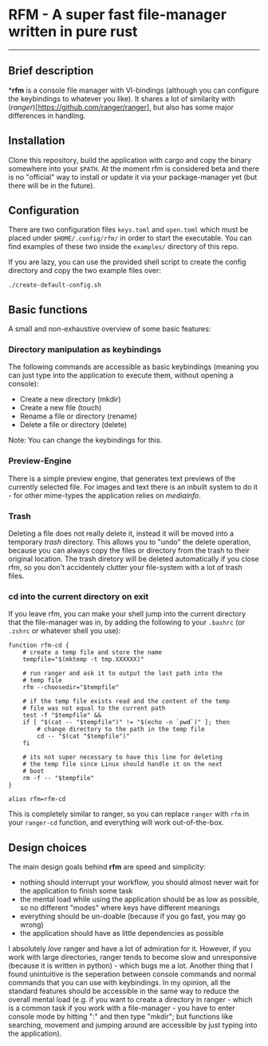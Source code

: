 # RFM - A super fast file-manager written in pure rust

---

## Brief description

***rfm** is a console file manager with VI-bindings (although you can configure the keybindings to whatever you like).
It shares a lot of similarity with (*ranger*)[https://github.com/ranger/ranger], but also has some major differences in handling.

## Installation

Clone this repository, build the application with cargo and copy the binary somewhere into your `$PATH`.
At the moment rfm is considered beta and there is no "official" way to install or update it via your package-manager yet 
(but there will be in the future).

## Configuration

There are two configuration files `keys.toml` and `open.toml` which must be placed under `$HOME/.config/rfm/` in order to start the executable.
You can find examples of these two inside the `examples/` directory of this repo. 

If you are lazy, you can use the provided shell script to create the config directory and copy the two example files over:
```shell
./create-default-config.sh
```

## Basic functions

A small and non-exhaustive overview of some basic features:

### Directory manipulation as keybindings

The following commands are accessible as basic keybindings (meaning you can just type into the application to execute them, without opening a console):

- Create a new directory (mkdir)
- Create a new file (touch)
- Rename a file or directory (rename)
- Delete a file or directory (delete)

Note: You can change the keybindings for this.

### Preview-Engine

There is a simple preview engine, that generates text previews of the currently selected file.
For images and text there is an inbuilt system to do it - for other mime-types the application relies on *mediainfo*.

### Trash

Deleting a file does not really delete it, instead it will be moved into a temporary *trash* directory.
This allows you to "undo" the delete operation, because you can always copy the files or directory from the trash to their original location.
The trash diretory will be deleted automatically if you close rfm, so you don't accidentely clutter your file-system with a lot of trash files.

### cd into the current directory on exit

If you leave rfm, you can make your shell jump into the current directory that the file-manager was in, 
by adding the following to your `.bashrc` (or `.zshrc` or whatever shell you use):

``` shell
function rfm-cd {
    # create a temp file and store the name
    tempfile="$(mktemp -t tmp.XXXXXX)"

    # run ranger and ask it to output the last path into the
    # temp file
    rfm --choosedir="$tempfile"

    # if the temp file exists read and the content of the temp
    # file was not equal to the current path
    test -f "$tempfile" &&
    if [ "$(cat -- "$tempfile")" != "$(echo -n `pwd`)" ]; then
        # change directory to the path in the temp file
        cd -- "$(cat "$tempfile")"
    fi

    # its not super necessary to have this line for deleting
    # the temp file since Linux should handle it on the next
    # boot
    rm -f -- "$tempfile"
}

alias rfm=rfm-cd
```

This is completely similar to ranger, so you can replace `ranger` with `rfm` in your `ranger-cd` function, and everything will work out-of-the-box.

## Design choices

The main design goals behind **rfm** are speed and simplicity:

- nothing should interrupt your workflow, you should almost never wait for the application to finish some task
- the mental load while using the application should be as low as possible, so no different "modes" where keys have different meanings
- everything should be un-doable (because if you go fast, you may go wrong)
- the application should have as little dependencies as possible

I absolutely *love* ranger and have a lot of admiration for it. 
However, if you work with large directories, ranger tends to become slow and unresponsive (because it is written in python) - which bugs me a lot.
Another thing that I found unintuitive is the seperation between console commands and normal commands that you can use with keybindings.
In my opinion, all the standard features should be accessible in the same way to reduce the overall mental load
(e.g. if you want to create a directory in ranger - which is a common task if you work with a file-manager - you have to enter console mode by hitting ":" and then type
"mkdir"; but functions like searching, movement and jumping around are accessible by just typing into the application).
